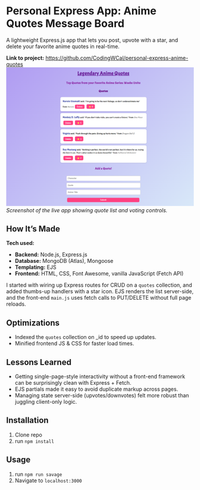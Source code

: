 # Personal Express App: Anime Quotes Message Board

A lightweight Express.js app that lets you post, upvote with a star, and delete your favorite anime quotes in real-time.

**Link to project:** https://github.com/CodingWCal/personal-express-anime-quotes  
![Anime Quotes App Screenshot](https://github.com/CodingWCal/Personal-Express-Anime-Quotes/blob/main/personal-express-screenshot.png)  
*Screenshot of the live app showing quote list and voting controls.*

## How It’s Made

**Tech used:**  
- **Backend:** Node.js, Express.js  
- **Database:** MongoDB (Atlas), Mongoose  
- **Templating:** EJS  
- **Frontend:** HTML, CSS, Font Awesome, vanilla JavaScript (Fetch API)  

I started with wiring up Express routes for CRUD on a `quotes` collection,  and added thumbs-up handlers with a star icon. EJS renders the list server-side, and the front-end `main.js` uses fetch calls to PUT/DELETE without full page reloads.

## Optimizations

- Indexed the `quotes` collection on _id to speed up updates.  
- Minified frontend JS & CSS for faster load times.  

## Lessons Learned

- Getting single-page-style interactivity without a front-end framework can be surprisingly clean with Express + Fetch.  
- EJS partials made it easy to avoid duplicate markup across pages.  
- Managing state server-side (upvotes/downvotes) felt more robust than juggling client-only logic.

## Installation

1. Clone repo
2. run `npm install`

## Usage

1. run `npm run savage`
2. Navigate to `localhost:3000`
